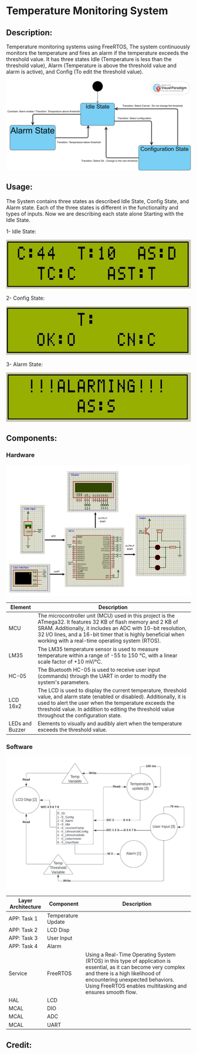 # Temperature Monitoring System
## Description:
Temperature monitoring systems using FreeRTOS, The system continuously monitors the temperature and fires an alarm if the temperature exceeds the threshold value. It has three states Idle (Temperature is less than the threshold value), Alarm (Temperature is above the threshold value and alarm is active), and Config (To edit the threshold value).

![Alt text](https://github.com/OmarAbdulQadir/Temperature-Monitoring-System/blob/main/NTI_RTOS_PROJ_TempMonitorSys_Designs/State%20Machine.jpg?raw=true)



## Usage:
The System contains three states as described Idle State, Config State, and Alarm state. Each of the three states is different in the functionality and types of inputs. Now we are describing each state alone Starting with the Idle State.

1- Idle State:

![Alt text](https://github.com/OmarAbdulQadir/Temperature-Monitoring-System/blob/main/NTI_RTOS_PROJ_TempMonitorSys_Designs/Idle.JPG?raw=true)

2- Config State:

![Alt text](https://github.com/OmarAbdulQadir/Temperature-Monitoring-System/blob/main/NTI_RTOS_PROJ_TempMonitorSys_Designs/config.JPG?raw=true)

3- Alarm State:

![Alt text](https://github.com/OmarAbdulQadir/Temperature-Monitoring-System/blob/main/NTI_RTOS_PROJ_TempMonitorSys_Designs/alarming.JPG?raw=true)


## Components:
### Hardware
![Alt text](https://github.com/OmarAbdulQadir/Temperature-Monitoring-System/blob/main/NTI_RTOS_PROJ_TempMonitorSys_Designs/Block%20Diagram%20(2).png?raw=true)

|Element | Description |
|--------|-------------|
|MCU |The microcontroller unit (MCU) used in this project is the ATmega32. It features 32 KB of flash memory and 2 KB of SRAM. Additionally, it includes an ADC with 10-bit resolution, 32 I/O lines, and a 16-bit timer that is highly beneficial when working with a real-time operating system (RTOS). |
|LM35 | The LM35 temperature sensor is used to measure temperature within a range of -55 to 150 °C, with a linear scale factor of +10 mV/°C. |
| HC-05 | The Bluetooth HC-05 is used to receive user input (commands) through the UART in order to modify the system's parameters. |
|LCD 16x2 | The LCD is used to display the current temperature, threshold value, and alarm state (enabled or disabled). Additionally, it is used to alert the user when the temperature exceeds the threshold value. In addition to editing the threshold value throughout the configuration state. |
|LEDs and Buzzer | Elements to visually and audibly alert when the temperature exceeds the threshold value. |


### Software
![Alt text](https://github.com/OmarAbdulQadir/Temperature-Monitoring-System/blob/main/NTI_RTOS_PROJ_TempMonitorSys_Designs/Task%20Diagram.jpeg?raw=true)

| Layer Architecture | Component          | Description  |
|--------------------|--------------------|--------------|
| APP: Task 1        | Temperature Update |              |
| APP: Task 2        | LCD Disp           |              |
| APP: Task 3        | User Input         |              |
| APP: Task 4        | Alarm              |              |
| Service |FreeRTOS            | Using a Real-Time Operating System (RTOS) in this type of application is essential, as it can become very complex and there is a high likelihood of encountering unexpected behaviors. Using FreeRTOS enables multitasking and ensures smooth flow. |
| HAL                | LCD                |              |
| MCAL               | DIO                |              |
| MCAL               | ADC                |              |
| MCAL               | UART               |              |



## Credit:
